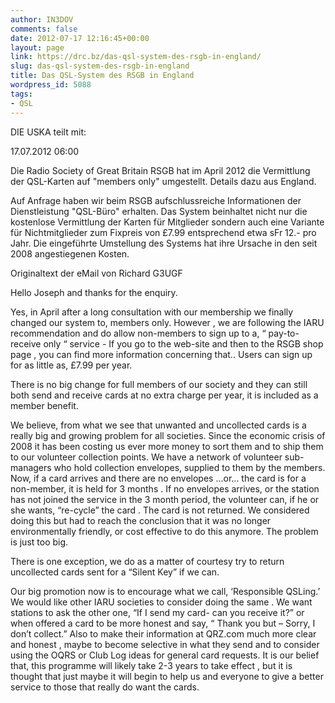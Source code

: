 ```yaml
---
author: IN3DOV
comments: false
date: 2012-07-17 12:16:45+00:00
layout: page
link: https://drc.bz/das-qsl-system-des-rsgb-in-england/
slug: das-qsl-system-des-rsgb-in-england
title: Das QSL-System des RSGB in England
wordpress_id: 5088
tags:
- QSL
---
```


DIE USKA teilt mit:

17.07.2012 06:00

Die Radio Society of Great Britain RSGB hat im April 2012 die Vermittlung der QSL-Karten auf "members only" umgestellt. Details dazu aus England.

Auf Anfrage haben wir beim RSGB aufschlussreiche Informationen der Dienstleistung "QSL-Büro" erhalten. Das System beinhaltet nicht nur die kostenlose Vermittlung der Karten für Mitglieder sondern auch eine Variante für Nichtmitglieder zum Fixpreis von £7.99 entsprechend etwa sFr 12.- pro Jahr. Die eingeführte Umstellung des Systems hat ihre Ursache in den seit 2008 angestiegenen Kosten.

Originaltext der eMail von Richard G3UGF

Hello Joseph and thanks for the enquiry.

Yes, in April after a long consultation with our membership we finally changed our system to, members only. However , we are following the IARU recommendation and do allow non-members to sign up to a, “ pay-to-receive only “ service - If you go to the web-site and then to the RSGB shop page , you can find more information concerning that.. Users can sign up for as little as, £7.99 per year.

There is no big change for full members of our society and they can still both send and receive cards at no extra charge per year, it is included as a member benefit.

We believe, from what we see that unwanted and uncollected cards is a really big and growing problem for all societies. Since the economic crisis of 2008 it has been costing us ever more money to sort them and to ship them to our volunteer collection points. We have a network of volunteer sub-managers who hold collection envelopes, supplied to them by the members. Now, if a card arrives and there are no envelopes …or… the card is for a non-member, it is held for 3 months . If no envelopes arrives, or the station has not joined the service in the 3 month period, the volunteer can, if he or she wants, “re-cycle” the card . The card is not returned. We considered doing this but had to reach the conclusion that it was no longer environmentally friendly, or cost effective to do this anymore. The problem is just too big.

There is one exception, we do as a matter of courtesy try to return uncollected cards sent for a “Silent Key” if we can.

Our big promotion now is to encourage what we call, ‘Responsible QSLing.’ We would like other IARU societies to consider doing the same . We want stations to ask the other one, “If I send my card- can you receive it?” or when offered a card to be more honest and say, “ Thank you but – Sorry, I don’t collect.” Also to make their information at QRZ.com much more clear and honest , maybe to become selective in what they send and to consider using the OQRS or Club Log ideas for general card requests. It is our belief that, this programme will likely take 2-3 years to take effect , but it is thought that just maybe it will begin to help us and everyone to give a better service to those that really do want the cards.
